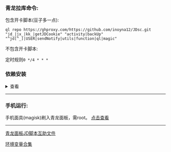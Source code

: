 ### 青龙拉库命令:
包含开卡脚本(豆子多一点):

`ql repo https://ghproxy.com/https://github.com/inoyna12/JDsc.git "jd_|jx_|kk_|getJDCookie" "activity|backUp" "^jd[^_]|USER|sendNotify|utils|function|ql|magic"`

不包含开卡脚本:

定时规则`0 */4 * * *`

### 依赖安装
<details>
<summary>查看</summary>

### 青龙面板运行JD脚本必备的依赖:

#### 第一种方法:

如果你的青龙面板版本在2.10.0以上，那么在面板内找到依赖管理-添加依赖

nodejs那里添加`jsdom`、`png-js`、`axios`、`date-fns`

python3那里添加`requests`

安装成功就可以了。

#### 第二种方法:

ssh连接你的服务器，输入以下指令安装

```bash
docker exec -it qinglong bash -c "cd /ql/scripts && npm install jsdom"
```

```bash
docker exec -it qinglong bash -c "cd /ql/scripts && npm install png-js"
```
```bash
docker exec -it qinglong bash -c "cd /ql/scripts && npm install axios"
```
```bash
docker exec -it qinglong bash -c "cd /ql/scripts && npm install date-fns"
```

```bash
docker exec -it qinglong bash -c "pip3 install requests"
```

以上为JD脚本必须要用的依赖，其他依赖按照自己需求添加！！！

</details>

___

### 手机运行:

手机面具(magisk)刷入青龙面板，需root。 [点击查看](/backUp/magisk_qinglong.md)

___

[青龙面板JD脚本互助文件](/backUp/code.md)

[环境变量合集](/backUp/githubAction.md)

